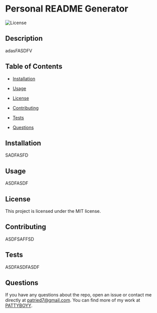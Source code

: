 # Personal README Generator

![License](https://img.shields.io/badge/License-MIT-blue.svg)

## Description

adasFASDFV

## Table of Contents

* [Installation](#installation)
* [Usage](#usage)

* [License](#license)

* [Contributing](#contributing)
* [Tests](#tests)
* [Questions](#questions)

## Installation

SADFASFD

## Usage

ASDFASDF

## License

This project is licensed under the MIT license.

## Contributing

ASDFSAFFSD

## Tests

ASDFASDFASDF

## Questions

If you have any questions about the repo, open an issue or contact me directly at patried7@gmail.com. You can find more of my work at [PATTYBOYY](https://github.com/PATTYBOYY/).
